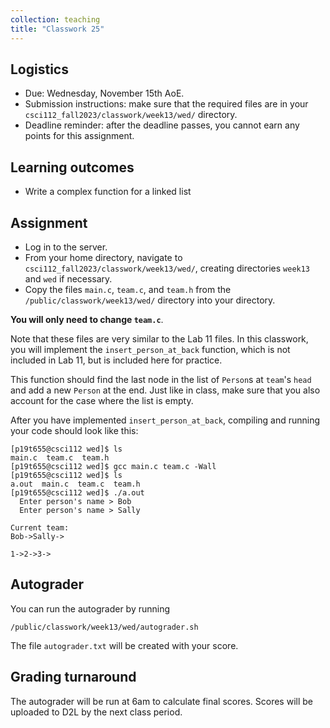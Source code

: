 ```yaml
---
collection: teaching
title: "Classwork 25"
---
```


## Logistics
* Due: Wednesday, November 15th AoE.
* Submission instructions: make sure that the required files are in your
	`csci112_fall2023/classwork/week13/wed/` directory.
* Deadline reminder: after the deadline passes, you cannot earn any points for
	this assignment.

## Learning outcomes
* Write a complex function for a linked list

## Assignment

* Log in to the server.
* From your home directory, navigate to `csci112_fall2023/classwork/week13/wed/`, creating directories `week13`
and `wed` if necessary.
* Copy the files `main.c`, `team.c`, and `team.h` from the `/public/classwork/week13/wed/` directory into your directory.

**You will only need to change `team.c`**.

Note that these files are very similar to the Lab 11 files. In this classwork,
you will implement the `insert_person_at_back` function, which is not included
in Lab 11, but is included here for practice.

This function should find the last node in the list of `Person`s at `team`'s
`head` and add a new `Person` at the end. Just like in class, make sure that
you also account for the case where the list is empty.

After you have implemented `insert_person_at_back`, compiling and running your
code should look like this:

```
[p19t655@csci112 wed]$ ls
main.c  team.c  team.h
[p19t655@csci112 wed]$ gcc main.c team.c -Wall
[p19t655@csci112 wed]$ ls
a.out  main.c  team.c  team.h
[p19t655@csci112 wed]$ ./a.out
  Enter person's name > Bob
  Enter person's name > Sally

Current team:
Bob->Sally->

1->2->3->
```

## Autograder

You can run the autograder by running

```
/public/classwork/week13/wed/autograder.sh
```

The file `autograder.txt` will be created with your score.

## Grading turnaround

The autograder will be run at 6am to calculate final scores. Scores will be
uploaded to D2L by the next class period.

